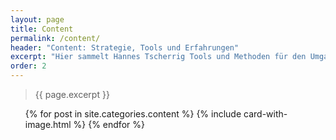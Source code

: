 ```yaml
---
layout: page
title: Content
permalink: /content/
header: "Content: Strategie, Tools und Erfahrungen"
excerpt: "Hier sammelt Hannes Tscherrig Tools und Methoden für den Umgang mit Content. Ausserdem schildert er seine Erfahrungen mit Content-Strategie und der Strukturierung von Inhalten fürs Internet."
order: 2
---
```


> {{ page.excerpt }}

<ul class="post-list"> 
	{% for post in site.categories.content %}
	   {% include card-with-image.html  %}
	{% endfor %}
</ul>